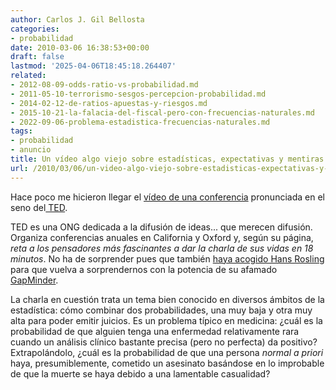 ```yaml
---
author: Carlos J. Gil Bellosta
categories:
- probabilidad
date: 2010-03-06 16:38:53+00:00
draft: false
lastmod: '2025-04-06T18:45:18.264407'
related:
- 2012-08-09-odds-ratio-vs-probabilidad.md
- 2011-05-10-terrorismo-sesgos-percepcion-probabilidad.md
- 2014-02-12-de-ratios-apuestas-y-riesgos.md
- 2015-10-21-la-falacia-del-fiscal-pero-con-frecuencias-naturales.md
- 2022-09-06-problema-estadistica-frecuencias-naturales.md
tags:
- probabilidad
- anuncio
title: Un vídeo algo viejo sobre estadísticas, expectativas y mentiras
url: /2010/03/06/un-video-algo-viejo-sobre-estadisticas-expectativas-y-mentiras/
---
```


Hace poco me hicieron llegar el [vídeo de una conferencia](http://www.ted.com/talks/peter_donnelly_shows_how_stats_fool_juries.html) pronunciada en el seno del[ TED](http://www.ted.com).

TED es una ONG dedicada a la difusión de ideas... que merecen difusión. Organiza conferencias anuales en California y Oxford y, según su página, _reta a los pensadores más fascinantes a dar la charla de sus vidas en 18 minutos_. No ha de sorprender pues que también [haya acogido Hans Rosling](http://www.gapminder.org/videos/ted-talk-2009-hans-rosling-hiv-facts/) para que vuelva a sorprendernos con la potencia de su afamado [GapMinder](http://www.gapminder.org/).

La charla en cuestión trata un tema bien conocido en diversos ámbitos de la estadística: cómo combinar dos probabilidades, una muy baja y otra muy alta para poder emitir juicios. Es un problema típico en medicina: ¿cuál es la probabilidad de que alguien tenga una enfermedad relativamente rara cuando un análisis clínico bastante precisa (pero no perfecta) da positivo? Extrapolándolo, ¿cuál es la probabilidad de que una persona _normal a priori_ haya, presumiblemente, cometido un asesinato basándose en lo improbable de que la muerte se haya debido a una lamentable casualidad?